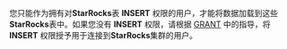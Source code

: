 
您只能作为拥有对**StarRocks**表 **INSERT** 权限的用户，才能将数据加载到这些**StarRocks**表中。如果您没有 **INSERT** 权限，请根据 [GRANT](../../sql-reference/sql-statements/account-management/GRANT.md) 中的指导，将 **INSERT** 权限授予用于连接到**StarRocks**集群的用户。
